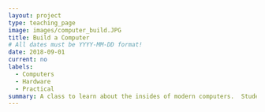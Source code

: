 ```yaml
---
layout: project
type: teaching_page
image: images/computer_build.JPG
title: Build a Computer
# All dates must be YYYY-MM-DD format!
date: 2018-09-01
current: no
labels:
  - Computers
  - Hardware
  - Practical
summary: A class to learn about the insides of modern computers.  Students take apart old computers and identify their components, do research about what these components do and then use our skills and knowledge to build a couple of new computers for Parts and Crafts from standard modular components.
---
```

